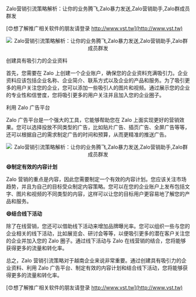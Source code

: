 Zalo营销引流策略解析：让你的业务腾飞,Zalo暴力发送,Zalo营销助手,Zalo群成员群发

[😍想了解推广相关软件的朋友请登录 http://www.vst.tw](http://www.vst.tw)

 <center><img src="https://vst.tw/MP4/tuiguang/png/6.png" alt="Zalo营销引流策略解析：让你的业务腾飞,Zalo暴力发送,Zalo营销助手,Zalo群成员群发"></center>

创建具有吸引力的企业资料

首先，您需要在 Zalo 上创建一个企业账户，确保您的企业资料充满吸引力。企业资料应该包括企业名称、企业简介、联系方式以及企业的产品和服务。为了吸引更多的用户关注您的企业，您可以添加一些吸引人的图片和视频。通过展示您的企业的专业性和信誉度，您将吸引更多的用户关注并且加入您的企业圈子。

利用 Zalo 广告平台

Zalo 广告平台是一个强大的工具，它能够帮助您在 Zalo 上面实现更好的营销效果。您可以选择投放不同类型的广告，比如贴片广告、插页广告、全屏广告等等，还可以根据自己的需求制定广告的时间和预算，从而更精准的推送广告。

 <center><img src="https://vst.tw/MP4/tuiguang/png/1.png" alt="Zalo营销引流策略解析：让你的业务腾飞,Zalo暴力发送,Zalo营销助手,Zalo群成员群发"></center>

**😄制定有效的内容计划**

Zalo 营销的重点是内容，因此您需要制定一个有效的内容计划。您应该关注市场趋势，并且为自己的目标受众制定内容策略。您可以在您的企业账户上发布包括文字、图片和视频的不同类型的内容，这样可以让您的目标用户更容易地了解您的产品和服务。

**😄结合线下活动**

除了在线营销，您还可以借助线下活动来增加品牌曝光率。您可以组织一些与您的企业相关的线下活动，比如展览会、研讨会等等，以便吸引更多的潜在客户关注您的企业并加入您的 Zalo 圈子。通过线下活动与 Zalo 在线营销的结合，您将能够获得更多的流量和转化率。

总之，Zalo 营销引流策略对于越南企业来说非常重要。通过创建具有吸引力的企业资料、利用 Zalo 广告平台、制定有效的内容计划和结合线下活动，您将能够获得更多的流量和转化率。

[😍想了解推广相关软件的朋友请登录 http://www.vst.tw](http://www.vst.tw)



